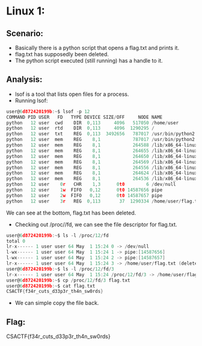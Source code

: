 # Linux 1:

## Scenario:
* Basically there is a python script that opens a flag.txt and prints it.
* flag.txt has supposedly been deleted.
* The python script executed (still running) has a handle to it.

## Analysis:
* lsof is a tool that lists open files for a process.
* Running lsof:
```c
user@6d872420199b:~$ lsof -p 12
COMMAND PID USER   FD   TYPE DEVICE SIZE/OFF     NODE NAME
python   12 user  cwd    DIR  0,113     4096   517050 /home/user
python   12 user  rtd    DIR  0,113     4096  1290295 /
python   12 user  txt    REG  0,113  3492656   787017 /usr/bin/python2.7
python   12 user  mem    REG    8,1            787017 /usr/bin/python2.7 (path dev=0,113)
python   12 user  mem    REG    8,1            264588 /lib/x86_64-linux-gnu/libm-2.23.so (path dev=0,113)
python   12 user  mem    REG    8,1            264655 /lib/x86_64-linux-gnu/libz.so.1.2.8 (path dev=0,113)
python   12 user  mem    REG    8,1            264650 /lib/x86_64-linux-gnu/libutil-2.23.so (path dev=0,113)
python   12 user  mem    REG    8,1            264569 /lib/x86_64-linux-gnu/libdl-2.23.so (path dev=0,113)
python   12 user  mem    REG    8,1            264556 /lib/x86_64-linux-gnu/libc-2.23.so (path dev=0,113)
python   12 user  mem    REG    8,1            264624 /lib/x86_64-linux-gnu/libpthread-2.23.so (path dev=0,113)
python   12 user  mem    REG    8,1            264536 /lib/x86_64-linux-gnu/ld-2.23.so (path dev=0,113)
python   12 user    0r   CHR    1,3      0t0        6 /dev/null
python   12 user    1w  FIFO   0,12      0t0 14587656 pipe
python   12 user    2w  FIFO   0,12      0t0 14587657 pipe
python   12 user    3r   REG  0,113       37  1290334 /home/user/flag.txt (deleted)
```
We can see at the bottom, flag.txt has been deleted.
* Checking out /proc/<pid>/fd, we can see the file descriptor for flag.txt.
```c
user@6d872420199b:~$ ls -l /proc/12/fd
total 0
lr-x------ 1 user user 64 May  1 15:24 0 -> /dev/null
l-wx------ 1 user user 64 May  1 15:24 1 -> pipe:[14587656]
l-wx------ 1 user user 64 May  1 15:24 2 -> pipe:[14587657]
lr-x------ 1 user user 64 May  1 15:24 3 -> /home/user/flag.txt (deleted)
user@6d872420199b:~$ ls -l /proc/12/fd/3
lr-x------ 1 user user 64 May  1 15:24 /proc/12/fd/3 -> /home/user/flag.txt (deleted)
user@6d872420199b:~$ cp /proc/12/fd/3 flag.txt
user@6d872420199b:~$ cat flag.txt
CSACTF{f34r_cuts_d33p3r_th4n_sw0rds}
```
* We can simple copy the file back.

## Flag:
CSACTF{f34r_cuts_d33p3r_th4n_sw0rds}
